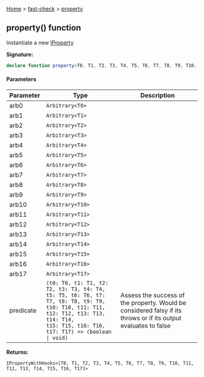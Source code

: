 [Home](/) &gt; [fast-check](../fast-check.md) &gt; [property](property_18.md)

## property() function

Instantiate a new [IProperty](IProperty.md)

<b>Signature:</b>

```typescript
declare function property<T0, T1, T2, T3, T4, T5, T6, T7, T8, T9, T10, T11, T12, T13, T14, T15, T16, T17>(arb0: Arbitrary<T0>, arb1: Arbitrary<T1>, arb2: Arbitrary<T2>, arb3: Arbitrary<T3>, arb4: Arbitrary<T4>, arb5: Arbitrary<T5>, arb6: Arbitrary<T6>, arb7: Arbitrary<T7>, arb8: Arbitrary<T8>, arb9: Arbitrary<T9>, arb10: Arbitrary<T10>, arb11: Arbitrary<T11>, arb12: Arbitrary<T12>, arb13: Arbitrary<T13>, arb14: Arbitrary<T14>, arb15: Arbitrary<T15>, arb16: Arbitrary<T16>, arb17: Arbitrary<T17>, predicate: (t0: T0, t1: T1, t2: T2, t3: T3, t4: T4, t5: T5, t6: T6, t7: T7, t8: T8, t9: T9, t10: T10, t11: T11, t12: T12, t13: T13, t14: T14, t15: T15, t16: T16, t17: T17) => (boolean | void)): IPropertyWithHooks<[T0, T1, T2, T3, T4, T5, T6, T7, T8, T9, T10, T11, T12, T13, T14, T15, T16, T17]>;
```

#### Parameters

|  Parameter | Type | Description |
|  --- | --- | --- |
|  arb0 | <code>Arbitrary&lt;T0&gt;</code> |  |
|  arb1 | <code>Arbitrary&lt;T1&gt;</code> |  |
|  arb2 | <code>Arbitrary&lt;T2&gt;</code> |  |
|  arb3 | <code>Arbitrary&lt;T3&gt;</code> |  |
|  arb4 | <code>Arbitrary&lt;T4&gt;</code> |  |
|  arb5 | <code>Arbitrary&lt;T5&gt;</code> |  |
|  arb6 | <code>Arbitrary&lt;T6&gt;</code> |  |
|  arb7 | <code>Arbitrary&lt;T7&gt;</code> |  |
|  arb8 | <code>Arbitrary&lt;T8&gt;</code> |  |
|  arb9 | <code>Arbitrary&lt;T9&gt;</code> |  |
|  arb10 | <code>Arbitrary&lt;T10&gt;</code> |  |
|  arb11 | <code>Arbitrary&lt;T11&gt;</code> |  |
|  arb12 | <code>Arbitrary&lt;T12&gt;</code> |  |
|  arb13 | <code>Arbitrary&lt;T13&gt;</code> |  |
|  arb14 | <code>Arbitrary&lt;T14&gt;</code> |  |
|  arb15 | <code>Arbitrary&lt;T15&gt;</code> |  |
|  arb16 | <code>Arbitrary&lt;T16&gt;</code> |  |
|  arb17 | <code>Arbitrary&lt;T17&gt;</code> |  |
|  predicate | <code>(t0: T0, t1: T1, t2: T2, t3: T3, t4: T4, t5: T5, t6: T6, t7: T7, t8: T8, t9: T9, t10: T10, t11: T11, t12: T12, t13: T13, t14: T14, t15: T15, t16: T16, t17: T17) =&gt; (boolean &#124; void)</code> | Assess the success of the property. Would be considered falsy if its throws or if its output evaluates to false |

<b>Returns:</b>

`IPropertyWithHooks<[T0, T1, T2, T3, T4, T5, T6, T7, T8, T9, T10, T11, T12, T13, T14, T15, T16, T17]>`

